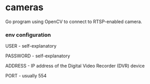 # cameras

Go program using OpenCV to connect to RTSP-enabled camera.

### env configuration

USER - self-explanatory

PASSWORD - self-explanatory

ADDRESS - IP address of the Digital Video Recorder (DVR) device

PORT - usually 554
